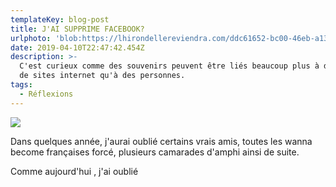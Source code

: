 ```yaml
---
templateKey: blog-post
title: J'AI SUPPRIME FACEBOOK?
urlphoto: 'blob:https://lhirondellereviendra.com/ddc61652-bc00-46eb-a133-7042b4744dc7'
date: 2019-04-10T22:47:42.454Z
description: >-
  C'est curieux comme des souvenirs peuvent être liés beaucoup plus à des noms
  de sites internet qu'à des personnes.
tags:
  - Réflexions
---
```

![](/img/50554466_236645003929504_8709807348274692096_n.jpg)

Dans quelques année, j'aurai oublié certains vrais amis, toutes les wanna become françaises forcé, plusieurs camarades d'amphi ainsi de suite.

Comme aujourd'hui , j'ai oublié
